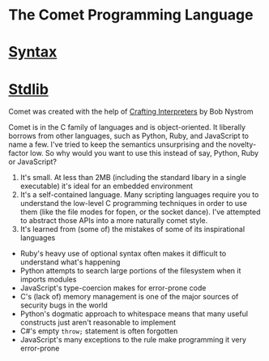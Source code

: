 # The Comet Programming Language

# [Syntax](syntax/index.md)
# [Stdlib](stdlib/index.md)

Comet was created with the help of [Crafting Interpreters](https://www.craftinginterpreters.com) by Bob Nystrom

Comet is in the C family of languages and is object-oriented.  It liberally borrows from other languages, such as Python, Ruby, and JavaScript to name a few.  I've tried to keep the semantics unsurprising and the novelty-factor low.  So why would you want to use this instead of say, Python, Ruby or JavaScript?

1. It's small. At less than 2MB (including the standard libary in a single executable) it's ideal for an embedded environment
2. It's a self-contained language.  Many scripting languages require you to understand the low-level C programming
techniques in order to use them (like the file modes for fopen, or the socket dance).  I've attempted to abstract
those APIs into a more naturally comet style.
3. It's learned from (some of) the mistakes of some of its inspirational languages
  - Ruby's heavy use of optional syntax often makes it difficult to understand what's happening
  - Python attempts to search large portions of the filesystem when it imports modules
  - JavaScript's type-coercion makes for error-prone code
  - C's (lack of) memory management is one of the major sources of security bugs in the world
  - Python's dogmatic approach to whitespace means that many useful constructs just aren't reasonable to implement
  - C#'s empty `throw;` statement is often forgotten
  - JavaScript's many exceptions to the rule make programming it very error-prone